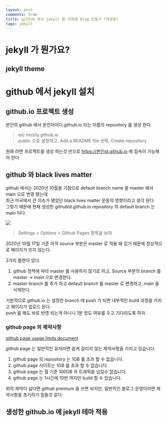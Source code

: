 ```yaml
---
layout: post
comments: true
title: github 에서 jekyll 를 이용해 blog 만들기 (작성중)
tags: jekyll
---
```


# jekyll 가 뭔가요?

## jekyll theme

# github 에서 jekyll 설치

## github.io 프로젝트 생성

본인의 github 에서 본인아이디.github.io 라는 이름의 repository 를 생성 한다.  
> ex) mozily.github.io  
> public 으로 설정하고, Add a README file 선택, Create repository  

원래 라면 프로젝트를 생성 하는것 만으로 https://본인id.github.io 에 접속이 가능해야 한다.  

## github 와 black lives matter

github 에서는 2020년 10월을 기점으로 default branch name 을 master 에서 main 으로 변경 됐는데  
최근 미국에서 큰 이슈가 됐었던 black lives matter 운동의 영향이라고 생각 된다.  
그렇기 때문에 현재 생성한 githubid.github.io repository 의 default branch 는 main 이다.  

![](https://drive.google.com/uc?export=download&id=1zu8QmJ8sciBsfW3kt6RbQ9nwsrOXxFEB)
> Settings > Options > Github Pages 항목을 보자

2020년 10월 17일 기준 아직 source 부분은 master 로 적용 돼 있기 때문에 정상적으로 페이지가 뜨지 않는다.  

2가지 플랜이 있다.  
1. github 정책에 따라 master 를 사용하지 않기로 하고, Source 부분의 branch 를 master -> main 으로 변경한다.  
2. master branch 를 추가 하고 default branch 를 master 로 변경하고, main 을 삭제한다.  

기본적으로 github.io 는 설정한 branch 에 push 가 되면 내부적인 build 과정을 거치고 페이지가 업로드 된다.  
push 를 해도 바로 반영 되는게 아니니 1분 정도 여유를 두고 기다리도록 하자.  

### github page 의 제약사항

[github page usage limits document](https://docs.github.com/en/free-pro-team@latest/github/working-with-github-pages/about-github-pages#usage-limits)

github page 는 일반적인 유저라면 쉽게 걸리지 않는 제약사항을 가지고 있습니다.  
1. github page 의 repository 는 1GB 를 초과 할 수 없습니다.  
2. github page 사이트는 1GB 를 초과 할 수 없습니다.  
3. github page 는 월 기준 100GB 의 트래픽을 넘길수 없습니다.  
4. github page 는 1시간에 10번 까지만 build 할 수 있습니다.  

위의 제약이 싫다면 github premium 을 쓰면 되지만, 일반적인 블로그 운영이라면 제약사항을 초기하기 힘들것 같다.   

## 생성한 github.io 에 jekyll 테마 적용

